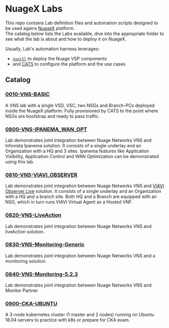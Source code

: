 # NuageX Labs
This repo contains Lab definition files and automation scripts designed to be used agains [NuageX](https://nuagex.io) platform.  
The catalog below lists the Labs available, dive into the appropriate folder to see what the lab is about and how to deploy it on NuageX.

Usually, Lab's automation harness leverages:

* [`nuxctl`](https://nuxctl.nuagex.io) to deploy the Nuage VSP components
* and [CATS](http://cats-docs.nuageteam.net) to configure the platform and the use cases

## Catalog

### [0010-VNS-BASIC](./0010-VNS-BASIC)
A VNS lab with a single VSD, VSC, two NSGs and Branch-PCs deployed inside the NuageX platform. Fully provisioned by CATS to the point where NSGs are bootstrap and ready to pass traffic.

### [0800-VNS-IPANEMA_WAN_OPT](./0800-VNS-IPANEMA_WAN_OPT)
Lab demonstrates joint integration between Nuage Networks VNS and Infovista Ipanema solution. It consists of a single underlay and an Organization with a HQ and 3 sites. Ipanema features like Application Visibility, Application Control and WAN Optimization can be demonstrated using this lab.

### [0810-VNS-VIAVI_OBSERVER](./0810-VNS-VIAVI_OBSERVER)
Lab demonstrates joint integration between Nuage Networks VNS and [VIAVI Observer Live](https://www.viavisolutions.com/en-us/products/observerlive) solution. It consists of a single underlay and an Organization with a HQ and a branch site. Both HQ and a Branch are equipped with an NSG, which in turn runs VIAVI Virtual Agent as a Hosted VNF.

### [0820-VNS-LiveAction](./0820-VNS-LiveAction)
Lab demonstrates joint integration between Nuage Networks VNS and liveAction solution.

### [0830-VNS-Monitoring-Generic](./0830-VNS-Monitoring-Generic)
Lab demonstrates joint integration between Nuage Networks VNS and a monitoring solution.

### [0840-VNS-Monitoring-5.2.3](./0840-VNS-Monitoring-5.2.3)
Lab demonstrates joint integration between Nuage Networks VNS and Monitor Partner

### [0900-CKA-UBUNTU](./0900-CKA-UBUNTU)
A 3-node kubernetes cluster (1 master and 2 nodes) running on Ubuntu 18.04 servers to practice with k8s or prepare for CKA exam.
